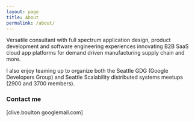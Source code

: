 ```yaml
---
layout: page
title: About
permalink: /about/
---
```


Versatile consultant with full spectrum application design, product development and software engineering experiences innovating B2B SaaS cloud app platforms for demand driven manufacturing supply chain and more.     

I also enjoy teaming up to organize both the Seattle GDG (Google Developers Group) and Seattle Scalability distributed systems meetups (2900 and 3700 members).

### Contact me

[clive.boulton googlemail.com]
